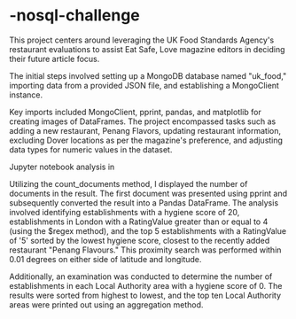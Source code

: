 # -nosql-challenge

This project centers around leveraging the UK Food Standards Agency's restaurant evaluations to assist Eat Safe, Love magazine editors in deciding their future article focus. 

The initial steps involved setting up a MongoDB database named "uk_food," importing data from a provided JSON file, and establishing a MongoClient instance. 

Key imports included MongoClient, pprint, pandas, and matplotlib for creating images of DataFrames. The project encompassed tasks such as adding a new restaurant, Penang Flavors, updating restaurant information, excluding Dover locations as per the magazine's preference, and adjusting data types for numeric values in the dataset.

Jupyter notebook analysis in 


Utilizing the count_documents method, I displayed the number of documents in the result. The first document was presented using pprint and subsequently converted the result into a Pandas DataFrame. The analysis involved identifying establishments with a hygiene score of 20, establishments in London with a RatingValue greater than or equal to 4 (using the $regex method), and the top 5 establishments with a RatingValue of '5' sorted by the lowest hygiene score, closest to the recently added restaurant "Penang Flavours." This proximity search was performed within 0.01 degrees on either side of latitude and longitude.

Additionally, an examination was conducted to determine the number of establishments in each Local Authority area with a hygiene score of 0. The results were sorted from highest to lowest, and the top ten Local Authority areas were printed out using an aggregation method.
